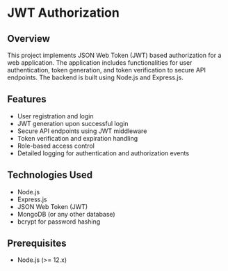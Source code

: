 # JWT Authorization

## Overview

This project implements JSON Web Token (JWT) based authorization for a web application. The application includes functionalities for user authentication, token generation, and token verification to secure API endpoints. The backend is built using Node.js and Express.js.

## Features

- User registration and login
- JWT generation upon successful login
- Secure API endpoints using JWT middleware
- Token verification and expiration handling
- Role-based access control 
- Detailed logging for authentication and authorization events

## Technologies Used

- Node.js
- Express.js
- JSON Web Token (JWT)
- MongoDB (or any other database)
- bcrypt for password hashing

  

## Prerequisites

- Node.js (>= 12.x)
  
